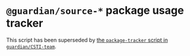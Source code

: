 # `@guardian/source-*` package usage tracker

This script has been superseded by [the `package-tracker` script in `guardian/CSTI-team`](https://github.com/guardian/CSTI-team/tree/main/scripts/package-tracker).
